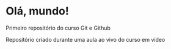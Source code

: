 # Olá, mundo!
 Primeiro repositório do curso Git e Github

 Repositório criado durante uma aula ao vivo do curso em vídeo
